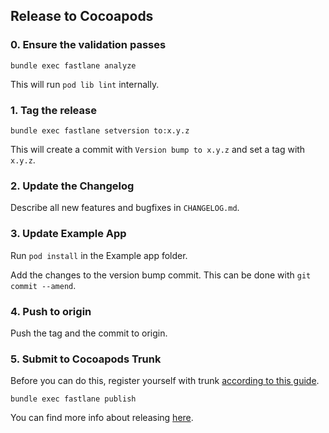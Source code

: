 ## Release to Cocoapods

### 0. Ensure the validation passes

`bundle exec fastlane analyze`

This will run `pod lib lint` internally.

### 1. Tag the release

`bundle exec fastlane setversion to:x.y.z`

This will create a commit with `Version bump to x.y.z` and set a tag with `x.y.z`.

### 2. Update the Changelog

Describe all new features and bugfixes in `CHANGELOG.md`.

### 3. Update Example App

Run `pod install` in the Example app folder. 

Add the changes to the version bump commit.
This can be done with `git commit --amend`. 

### 4. Push to origin

Push the tag and the commit to origin.

### 5. Submit to Cocoapods Trunk

Before you can do this, register yourself with trunk [according to this guide][1].

`bundle exec fastlane publish`

You can find more info about releasing [here][2].


[1]: https://guides.cocoapods.org/making/getting-setup-with-trunk.html#getting-started
[2]: https://guides.cocoapods.org/making/making-a-cocoapod.html
